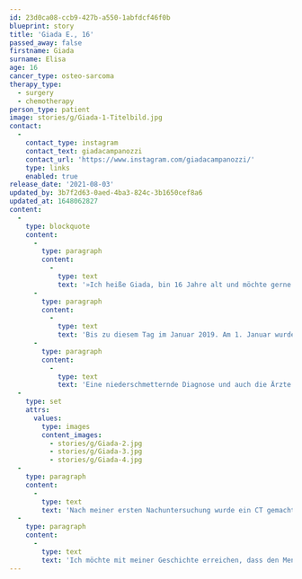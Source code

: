 ```yaml
---
id: 23d0ca08-ccb9-427b-a550-1abfdcf46f0b
blueprint: story
title: 'Giada E., 16'
passed_away: false
firstname: Giada
surname: Elisa
age: 16
cancer_type: osteo-sarcoma
therapy_type:
  - surgery
  - chemotherapy
person_type: patient
image: stories/g/Giada-1-Titelbild.jpg
contact:
  -
    contact_type: instagram
    contact_text: giadacampanozzi
    contact_url: 'https://www.instagram.com/giadacampanozzi/'
    type: links
    enabled: true
release_date: '2021-08-03'
updated_by: 3b7f2d63-0aed-4ba3-824c-3b1650cef8a6
updated_at: 1648062827
content:
  -
    type: blockquote
    content:
      -
        type: paragraph
        content:
          -
            type: text
            text: '»Ich heiße Giada, bin 16 Jahre alt und möchte gerne meine Geschichte erzählen. 2012, als ich 8 Jahre alt war, erlag mein Papa im Alter von 38 Jahren – nach einem langen Kampf – dem Krebs. Mithilfe der ganzen Familie und von Freunden haben sich meine Mutter, meine Schwester und ich in den Alltag zurückgekämpft und nach vorne geschaut.'
      -
        type: paragraph
        content:
          -
            type: text
            text: 'Bis zu diesem Tag im Januar 2019. Am 1. Januar wurde ich mit Schmerzen im Bein und Verdacht auf eine Thrombose ins Krankenhaus eingeliefert. Kurze Zeit später die erschreckende Diagnose: An meinem Oberschenkel befand sich ein hochgradig böses Osteosarkom und in meiner Lunge waren auch schon Metastasen. Es wurde herausgefunden, dass mein Vater mir und meiner Schwester das ›Li-Fraumeni-Syndrom‹ vererbt hatte.'
      -
        type: paragraph
        content:
          -
            type: text
            text: 'Eine niederschmetternde Diagnose und auch die Ärzte gaben mir keine große Chance. Nur mein behandelnder Chirurg sah eine kleine Chance: Die Amputation meines rechten Beines, von der Hüfte abwärts. Aber die Entscheidung lag bei meiner Mutter und mir. Da es meine einzige Chance war, haben wir uns dafür entschieden, für das Leben und für den Kampf. Mittlerweile hab ich 18 von insgesamt 19 Chemos hinter mir und zwei Operationen an der Lunge geschafft.'
  -
    type: set
    attrs:
      values:
        type: images
        content_images:
          - stories/g/Giada-2.jpg
          - stories/g/Giada-3.jpg
          - stories/g/Giada-4.jpg
  -
    type: paragraph
    content:
      -
        type: text
        text: 'Nach meiner ersten Nachuntersuchung wurde ein CT gemacht. Dort fand man heraus, dass ich wieder Lungenmetastasen bekommen habe. Die Ärzte sagten es würde nichts bringen sie zu entfernen oder eine Chemotherapie zu machen, da sie immer und immer wieder nachwachsen würden. Sie haben uns vorgeschlagen Tabletten dagegen zu nehmen, damit sie aufhören zu wachsen und sich zu vermehren. Doch das war ein Experiment, da ich die erste war, die die Tabletten ausprobierte. Nichtsdestotrotz hatte ich Glück und die Tabletten wirkten.'
  -
    type: paragraph
    content:
      -
        type: text
        text: 'Ich möchte mit meiner Geschichte erreichen, dass den Menschen bewusst wird, dass Krebs jeden treffen kann und dass man alles dafür tun muss, um zu kämpfen, und nicht damit aufhört zu vergessen: ›Ein Tag ohne ein Lächeln ist ein verlorener Tag.‹«'
---
```

